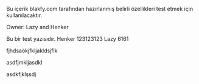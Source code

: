 Bu içerik blakfy.com tarafından hazırlanmış belirli özellikleri test etmek için kullanılacaktır.

Owner:
Lazy and Henker

Bu bir test yazısıdır.
Henker 123123123
Lazy 6161






fjhdsaökjfkljakldsjflk



asdfjmkljasdkl


asdkfjklşsdj